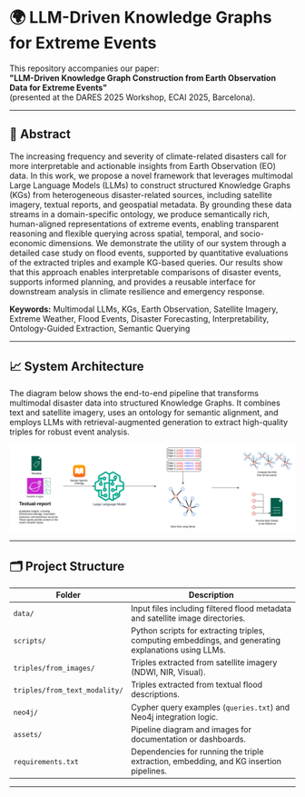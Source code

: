 # 🌍 LLM-Driven Knowledge Graphs for Extreme Events

This repository accompanies our paper:  
**"LLM-Driven Knowledge Graph Construction from Earth Observation Data for Extreme Events"**  
(presented at the DARES 2025 Workshop, ECAI 2025, Barcelona).

---

## 📝 Abstract

The increasing frequency and severity of climate-related disasters call for more interpretable and actionable insights from Earth Observation (EO) data. In this work, we propose a novel framework that leverages multimodal Large Language Models (LLMs) to construct structured Knowledge Graphs (KGs) from heterogeneous disaster-related sources, including satellite imagery, textual reports, and geospatial metadata. By grounding these data streams in a domain-specific ontology, we produce semantically rich, human-aligned representations of extreme events, enabling transparent reasoning and flexible querying across spatial, temporal, and socio-economic dimensions. We demonstrate the utility of our system through a detailed case study on flood events, supported by quantitative evaluations of the extracted triples and example KG-based queries. Our results show that this approach enables interpretable comparisons of disaster events, supports informed planning, and provides a reusable interface for downstream analysis in climate resilience and emergency response.

**Keywords:** Multimodal LLMs, KGs, Earth Observation, Satellite Imagery, Extreme Weather, Flood Events, Disaster Forecasting, Interpretability, Ontology-Guided Extraction, Semantic Querying

---

## 📈 System Architecture

The diagram below shows the end-to-end pipeline that transforms multimodal disaster data into structured Knowledge Graphs. It combines text and satellite imagery, uses an ontology for semantic alignment, and employs LLMs with retrieval-augmented generation to extract high-quality triples for robust event analysis.

<p align="center">
  <img src="pipeline_EO.png" alt="KG construction pipeline" width="800"/>
</p>

---

## 🗂️ Project Structure

| Folder | Description |
|--------|-------------|
| `data/` | Input files including filtered flood metadata and satellite image directories. |
| `scripts/` | Python scripts for extracting triples, computing embeddings, and generating explanations using LLMs. |
| `triples/from_images/` | Triples extracted from satellite imagery (NDWI, NIR, Visual). |
| `triples/from_text_modality/` | Triples extracted from textual flood descriptions. |
| `neo4j/` | Cypher query examples (`queries.txt`) and Neo4j integration logic. |
| `assets/` | Pipeline diagram and images for documentation or dashboards. |
| `requirements.txt` | Dependencies for running the triple extraction, embedding, and KG insertion pipelines. |

---